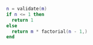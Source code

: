```lua spec/data/src/diagnostics.lua:20-25
  n = validate(m)
  if n <= 1 then
    return 1
  else
    return m * factorial(n - 1,)
  end
```
